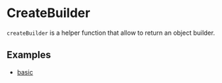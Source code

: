 # CreateBuilder

`createBuilder` is a helper function that allow to return an object builder.

## Examples

- [basic](basic.md)
